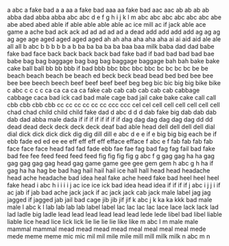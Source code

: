 a abc
a fake bad
a a
aa a fake bad
aaa aa fake bad
aac aac
ab ab
ab ab
abba dad
abba abba
abc abc d e f g h i j k l m
abc abc
abc abc
abc abc
abe abe
abed abed
able if able able
able able
ac ice mill
ac if jack able
ace game a
ache bad
ack ack
ad ad
ad ad
ad a dead
add add
add add
ag ag
ag ag
age age
aged aged
aged aged
ah ah
aha aha
aha aha
ai ai
aid aid
ale ale
all all
b abc
b b
b b
b a b
ba ba
ba ba ba
baa baa milk
baba dad dad
babe fake bad face
back back
back back
bad fake
bad if bad bad
bad bad
bae babe
bag bag
baggage bag bag bag
baggage baggage
bah bah
bake bake cake
ball ball
bb bb
bbb if bad bbb
bbc bbc
bbc bbc
bc bc
bc bc
be be
beach beach
beach be beach ed
beck beck
bead bead
bed bed
bee bee
bee bee
beech beech
beef beef
beef beef
beg beg
bic bic
big big
bike bike
c abc
c c
c c
ca ca
ca ca
ca fake
cab cab
cab cab
cab cab
cabbage cabbage
caca bad ick
cad bad male
cage bad jail
cake bake cake
call call
cbb cbb
cbb cbb
cc cc
cc cc
cc cc
ccc ccc
cel cel
cell cell
cell cell
cell cell
chad chad
child child
child fake dad
d abc d
d d
dab fake big
dab dab
dab dab
dad abba male
dada if if if if if if if if
dag dag
dag dag
dag dag
dd dd
dead dead
deck deck
deck deck
deaf bad able head
dell dell
dell dell
dial dial
dick dick
dick dick
dig dig
dill dill
e abc d e
e if e big big big
each be if
ebb fade
ed ed
ee ee
eff eff
eff eff
efface efface
f abc e f
fab fab
fab fab
face face
face head
fad fad
fade ebb
fae fae
fag bad
fag fag
fail bad
fake bad
fee fee
feed feed
feed feed
fig fig
fig fig
g abc f g
gag gag ha ha
gag gag
gag gag
gag head gag
game game
gee gee
gem gem
h abc g h
ha if gag ha ha
hag be bad hag
hail hail
hail ice
hall hall
head head
headache head ache
headache bad idea
heal fake ache
heed fake bad
heel heel
heel fake head
i abc h i
i i
i j ac
ice ice
ick bad
idea head idea
if if if if
j abc i j
j i if ac
jab if jab bad ache
jack jack if ac
jack jack cab
jack male label
jag jag
jagged if jagged jab
jail bad cage
jib jib
jif jif
k abc j k
ka ka
kkk bad male male
l abc k l
lab lab
lab lab
label label
lac lac
lac lac
lace lace
lack lack
lad lad
ladle big ladle
lead lead
lead lead
lead lead
lede lede
libel bad libel
liable liable
lice head lice
lick lick
lie lie
lie lie
like like
m abc l m
male male
mammal mammal
mead mead
mead mead
meal meal
meal meal
mede mede
meme meme
mic mic
mil mil
mile mile
mill mill
milk milk
n abc m n
